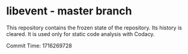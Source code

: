 # libevent - master branch

This repository contains the frozen state of the repository.
Its history is cleared. It is used only for static code
analysis with Codacy.

Commit Time: 1716269728